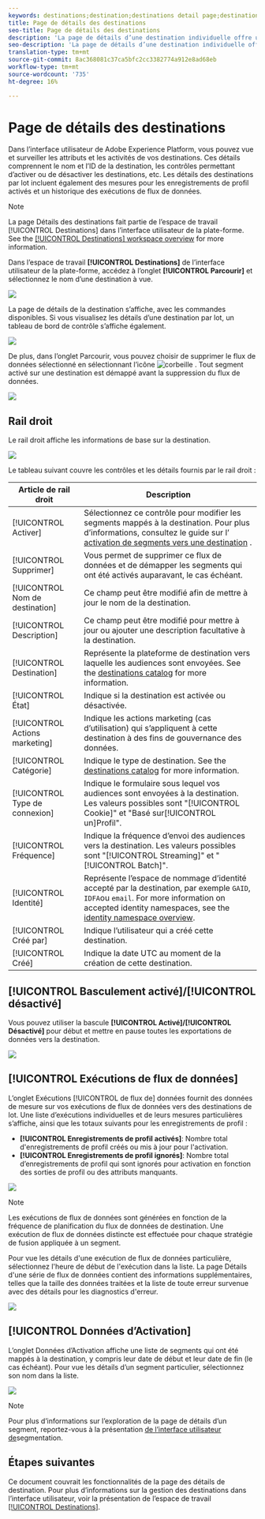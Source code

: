 ```yaml
---
keywords: destinations;destination;destinations detail page;destinations details page
title: Page de détails des destinations
seo-title: Page de détails des destinations
description: 'La page de détails d’une destination individuelle offre un aperçu des détails de la destination, tels que le nom de destination, l’identifiant, les segments mappés à la destination et les commandes permettant de modifier l’activation, d’activer et de désactiver le flux de données. '
seo-description: 'La page de détails d’une destination individuelle offre un aperçu des détails de la destination, tels que le nom de destination, l’identifiant, les segments mappés à la destination et les commandes permettant de modifier l’activation, d’activer et de désactiver le flux de données. '
translation-type: tm+mt
source-git-commit: 8ac368081c37ca5bfc2cc3382774a912e8ad68eb
workflow-type: tm+mt
source-wordcount: '735'
ht-degree: 16%

---
```



# Page de détails des destinations

Dans l’interface utilisateur de Adobe Experience Platform, vous pouvez vue et surveiller les attributs et les activités de vos destinations. Ces détails comprennent le nom et l’ID de la destination, les contrôles permettant d’activer ou de désactiver les destinations, etc. Les détails des destinations par lot incluent également des mesures pour les enregistrements de profil activés et un historique des exécutions de flux de données.

>[!NOTE]
>
>La page Détails des destinations fait partie de l’espace de travail [!UICONTROL Destinations] dans l’interface utilisateur de la plate-forme. See the [[!UICONTROL Destinations] workspace overview](./destinations-workspace.md) for more information.

Dans l’espace de travail **[!UICONTROL Destinations]** de l’interface utilisateur de la plate-forme, accédez à l’onglet **[!UICONTROL Parcourir]** et sélectionnez le nom d’une destination à vue.

![](../assets/ui/details-page/select-destination.png)

La page de détails de la destination s’affiche, avec les commandes disponibles. Si vous visualisez les détails d’une destination par lot, un tableau de bord de contrôle s’affiche également.

![](../assets/ui/details-page/details.png)

De plus, dans l’onglet Parcourir, vous pouvez choisir de supprimer le flux de données sélectionné en sélectionnant l’icône ![corbeille](../assets/ui/details-page/trash-icon.png) . Tout segment activé sur une destination est démappé avant la suppression du flux de données.

![](../assets/ui/details-page/delete-flow.png)

## Rail droit

Le rail droit affiche les informations de base sur la destination.

![](../assets/ui/details-page/right-rail.png)

Le tableau suivant couvre les contrôles et les détails fournis par le rail droit :

| Article de rail droit | Description |
| --- | --- |
| [!UICONTROL Activer] | Sélectionnez ce contrôle pour modifier les segments mappés à la destination. Pour plus d’informations, consultez le guide sur l’ [activation de segments vers une destination](./activate-destinations.md) . |
| [!UICONTROL Supprimer] | Vous permet de supprimer ce flux de données et de démapper les segments qui ont été activés auparavant, le cas échéant. |
| [!UICONTROL Nom de destination] | Ce champ peut être modifié afin de mettre à jour le nom de la destination. |
| [!UICONTROL Description] | Ce champ peut être modifié pour mettre à jour ou ajouter une description facultative à la destination. |
| [!UICONTROL Destination] | Représente la plateforme de destination vers laquelle les audiences sont envoyées. See the [destinations catalog](../catalog/overview.md) for more information. |
| [!UICONTROL État] | Indique si la destination est activée ou désactivée. |
| [!UICONTROL Actions marketing] | Indique les actions marketing (cas d’utilisation) qui s’appliquent à cette destination à des fins de gouvernance des données. |
| [!UICONTROL Catégorie] | Indique le type de destination. See the [destinations catalog](../catalog/overview.md) for more information. |
| [!UICONTROL Type de connexion] | Indique le formulaire sous lequel vos audiences sont envoyées à la destination. Les valeurs possibles sont &quot;[!UICONTROL Cookie]&quot; et &quot;Basé sur[!UICONTROL un]Profil&quot;. |
| [!UICONTROL Fréquence] | Indique la fréquence d’envoi des audiences vers la destination. Les valeurs possibles sont &quot;[!UICONTROL Streaming]&quot; et &quot;[!UICONTROL Batch]&quot;. |
| [!UICONTROL Identité] | Représente l’espace de nommage d’identité accepté par la destination, par exemple `GAID`, `IDFA`ou `email`. For more information on accepted identity namespaces, see the [identity namespace overview](../../identity-service/namespaces.md). |
| [!UICONTROL Créé par] | Indique l’utilisateur qui a créé cette destination. |
| [!UICONTROL Créé] | Indique la date UTC au moment de la création de cette destination. |

## [!UICONTROL Basculement activé]/[!UICONTROL désactivé]

Vous pouvez utiliser la bascule **[!UICONTROL Activé]/[!UICONTROL Désactivé]** pour début et mettre en pause toutes les exportations de données vers la destination.

![](../assets/ui/details-page/enable-disable.png)

## [!UICONTROL Exécutions de flux de données]

L’onglet Exécutions [!UICONTROL de flux de] données fournit des données de mesure sur vos exécutions de flux de données vers des destinations de lot. Une liste d’exécutions individuelles et de leurs mesures particulières s’affiche, ainsi que les totaux suivants pour les enregistrements de profil :

* **[!UICONTROL Enregistrements de profil activés]**: Nombre total d&#39;enregistrements de profil créés ou mis à jour pour l&#39;activation.
* **[!UICONTROL Enregistrements de profil ignorés]**:  Nombre total d’enregistrements de profil qui sont ignorés pour activation en fonction des sorties de profil ou des attributs manquants.

![](../assets/ui/details-page/dataflow-runs.png)

>[!NOTE]
>
>Les exécutions de flux de données sont générées en fonction de la fréquence de planification du flux de données de destination. Une exécution de flux de données distincte est effectuée pour chaque stratégie de fusion appliquée à un segment.

Pour vue les détails d&#39;une exécution de flux de données particulière, sélectionnez l&#39;heure de début de l&#39;exécution dans la liste. La page Détails d&#39;une série de flux de données contient des informations supplémentaires, telles que la taille des données traitées et la liste de toute erreur survenue avec des détails pour les diagnostics d&#39;erreur.

![](../assets/ui/details-page/dataflow.png)

## [!UICONTROL Données d’Activation]

L’onglet Données  d’Activation affiche une liste de segments qui ont été mappés à la destination, y compris leur date de début et leur date de fin (le cas échéant). Pour vue les détails d’un segment particulier, sélectionnez son nom dans la liste.

![](../assets/ui/details-page/activation-data.png)

>[!NOTE]
>
>Pour plus d’informations sur l’exploration de la page de détails d’un segment, reportez-vous à la présentation [de l’interface utilisateur de](../../segmentation/ui/overview.md#segment-details)segmentation.

## Étapes suivantes

Ce document couvrait les fonctionnalités de la page des détails de destination. Pour plus d’informations sur la gestion des destinations dans l’interface utilisateur, voir la présentation de l’espace de travail [[!UICONTROL Destinations]](./destinations-workspace.md).
